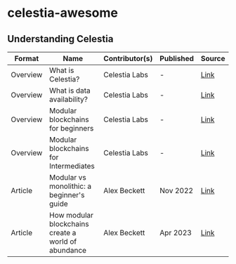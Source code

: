 # celestia-awesome

## Understanding Celestia

| Format     | Name                                                      | Contributor(s)   | Published | Source                                                                               |
|------------|-----------------------------------------------------------|------------------|-----------|--------------------------------------------------------------------------------------|
| Overview   | What is Celestia?                                         | Celestia Labs    | -         | [Link](https://celestia.org/what-is-celestia/)                                       |
| Overview   | What is data availability?                                | Celestia Labs    | -         | [Link](https://celestia.org/what-is-da/)                                             |
| Overview   | Modular blockchains for beginners                         | Celestia Labs    | -         | [Link](https://celestia.org/learn/beginners/modular-blockchains-for-beginners/)      |
| Overview   | Modular blockchains for Intermediates                     | Celestia Labs    | -         | [Link](https://celestia.org/learn/intermediates/modular-and-monolithic-blockchains/) |
| Article    | Modular vs monolithic: a beginner's guide                 | Alex Beckett     | Nov 2022  | [Link](https://blog.celestia.org/modular-vs-monolithic-a-beginners-guide/)           |
| Article    | How modular blockchains create a world of abundance       | Alex Beckett     | Apr 2023  | [Link](https://blog.celestia.org/abundant-blockchains/)                              |

